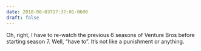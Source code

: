 ```yaml
---
date: 2018-08-03T17:37:01-0600
draft: false
---
```


Oh, right, I have to re-watch the previous 6 seasons of Venture Bros before starting season 7\. Well, “have to”. It’s not like a punishment or anything.


